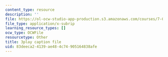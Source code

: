```yaml
---
content_type: resource
description: ''
file: https://ol-ocw-studio-app-production.s3.amazonaws.com/courses/7-01sc-fundamentals-of-biology-fall-2011/83deeca24139ae484c74905164838afe_tMr9XH64rtM.srt
file_type: application/x-subrip
learning_resource_types: []
ocw_type: OCWFile
resourcetype: Other
title: 3play caption file
uid: 83deeca2-4139-ae48-4c74-905164838afe
---
```

